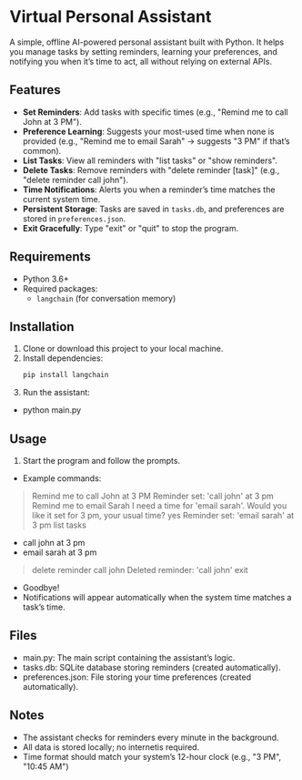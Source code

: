# Virtual Personal Assistant

A simple, offline AI-powered personal assistant built with Python. It helps you manage tasks by setting reminders, learning your preferences, and notifying you when it’s time to act, all without relying on external APIs.

## Features
- **Set Reminders**: Add tasks with specific times (e.g., "Remind me to call John at 3 PM").
- **Preference Learning**: Suggests your most-used time when none is provided (e.g., "Remind me to email Sarah" → suggests "3 PM" if that’s common).
- **List Tasks**: View all reminders with "list tasks" or "show reminders".
- **Delete Tasks**: Remove reminders with "delete reminder [task]" (e.g., "delete reminder call john").
- **Time Notifications**: Alerts you when a reminder’s time matches the current system time.
- **Persistent Storage**: Tasks are saved in `tasks.db`, and preferences are stored in `preferences.json`.
- **Exit Gracefully**: Type "exit" or "quit" to stop the program.

## Requirements
- Python 3.6+
- Required packages:
  - `langchain` (for conversation memory)

## Installation
1. Clone or download this project to your local machine.
2. Install dependencies:
   ```bash
   pip install langchain

3. Run the assistant:
- python main.py

## Usage
1. Start the program and follow the prompts.
- Example commands:
> Remind me to call John at 3 PM
Reminder set: 'call john' at 3 pm
> Remind me to email Sarah
I need a time for 'email sarah'. Would you like it set for 3 pm, your usual time?
> yes
Reminder set: 'email sarah' at 3 pm
> list tasks
- call john at 3 pm
- email sarah at 3 pm
> delete reminder call john
Deleted reminder: 'call john'
> exit
- Goodbye!
- Notifications will appear automatically when the system time matches a task’s time.

## Files
- main.py: The main script containing the assistant’s logic.
- tasks.db: SQLite database storing reminders (created automatically).
- preferences.json: File storing your time preferences (created automatically).

## Notes
- The assistant checks for reminders every minute in the background.
- All data is stored locally; no internetis  required.
- Time format should match your system’s 12-hour clock (e.g., "3 PM", "10:45 AM")


